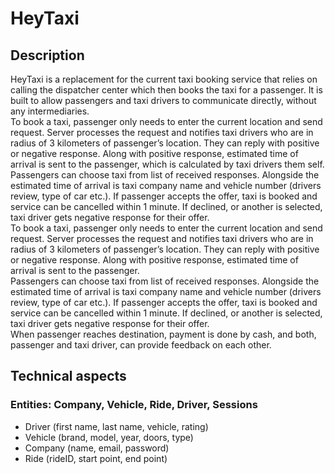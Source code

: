 # **HeyTaxi**
## Description
HeyTaxi is a replacement for the current taxi booking service that relies on calling the dispatcher center which then books the taxi for a passenger. It is built to allow passengers and taxi drivers to communicate directly, without any intermediaries.<br/>
To book a taxi, passenger only needs to enter the current location and send request. Server processes the request and notifies taxi drivers who are in radius of 3 kilometers of passenger’s location. They can reply with positive or negative response. Along with positive response, estimated time of arrival is sent to the passenger, which is calculated by taxi drivers them self.<br/> Passengers can choose taxi from list of received responses. Alongside the estimated time of arrival is taxi company name and vehicle number (drivers review, type of car etc.). If passenger accepts the offer, taxi is booked and service can be cancelled within 1 minute. If declined, or another is selected, taxi driver gets negative response for their offer. <br/>
To book a taxi, passenger only needs to enter the current location and send request. Server processes the request and notifies taxi drivers who are in radius of 3 kilometers of passenger’s location. They can reply with positive or negative response. Along with positive response, estimated time of arrival is sent to the passenger.<br/> Passengers can choose taxi from list of received responses. Alongside the estimated time of arrival is taxi company name and vehicle number (drivers review, type of car etc.). If passenger accepts the offer, taxi is booked and service can be cancelled within 1 minute. If declined, or another is selected, taxi driver gets negative response for their offer. <br/>
When passenger reaches destination, payment is done by cash, and both, passenger and taxi driver, can provide feedback on each other. <br/>

## Technical aspects
### Entities: Company, Vehicle, Ride, Driver, Sessions
* Driver (first name, last name, vehicle, rating)  <br/>
* Vehicle  (brand, model, year, doors, type)  <br/>
* Company (name, email, password)  <br/>
* Ride (rideID, start point, end point)  <br/>
